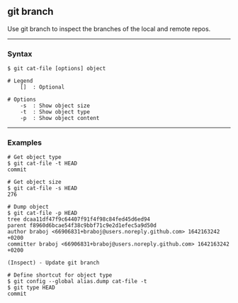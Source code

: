 ## git branch
Use git branch to inspect the branches of the local and remote repos.

-------------------------------------------------------------------------------
### Syntax
```shell
$ git cat-file [options] object

# Legend
    []  : Optional

# Options
    -s  : Show object size
    -t  : Show object type 
    -p  : Show object content 
```

-------------------------------------------------------------------------------
### Examples
```shell
# Get object type
$ git cat-file -t HEAD
commit

# Get object size
$ git cat-file -s HEAD
276

# Dump object
$ git cat-file -p HEAD
tree dcaa11df47f9c64407f91f4f98c84fed45d6ed94                               
parent f8960d6bcae54f38c9bbf71c9e2d1efec5a9d50d                             
author braboj <66906831+braboj@users.noreply.github.com> 1642163242 +0200   
committer braboj <66906831+braboj@users.noreply.github.com> 1642163242 +0200

(Inspect) - Update git branch

# Define shortcut for object type
$ git config --global alias.dump cat-file -t
$ git type HEAD
commit
```
